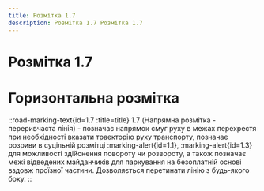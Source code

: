 ```yaml
---
title: Розмітка 1.7
description: Розмітка 1.7 Розмітка 1.7
---
```

# Розмітка 1.7
# Горизонтальна розмітка
::road-marking-text{id=1.7 :title=title}
1.7 (Напрямна розмітка - переривчаста лінія) - позначає напрямок смуг руху в межах перехрестя при необхідності вказати траєкторію руху транспорту, позначає розриви в суцільній розмітці :marking-alert{id=1.1}, :marking-alert{id=1.3} для можливості здійснення повороту чи розвороту, а також позначає межі відведених майданчиків для паркування на безоплатній основі вздовж проїзної частини.
Дозволяється перетинати лінію з будь-якого боку.
::